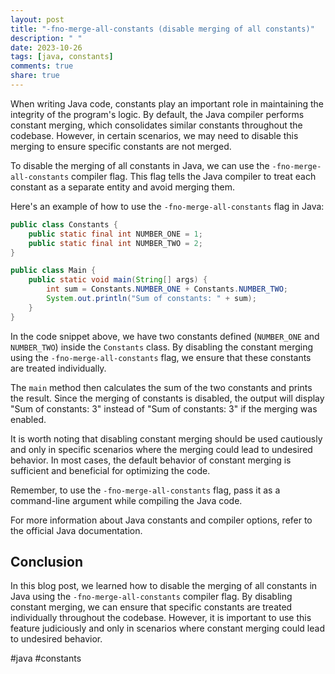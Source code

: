 ```yaml
---
layout: post
title: "-fno-merge-all-constants (disable merging of all constants)"
description: " "
date: 2023-10-26
tags: [java, constants]
comments: true
share: true
---
```


When writing Java code, constants play an important role in maintaining the integrity of the program's logic. By default, the Java compiler performs constant merging, which consolidates similar constants throughout the codebase. However, in certain scenarios, we may need to disable this merging to ensure specific constants are not merged.

To disable the merging of all constants in Java, we can use the `-fno-merge-all-constants` compiler flag. This flag tells the Java compiler to treat each constant as a separate entity and avoid merging them.

Here's an example of how to use the `-fno-merge-all-constants` flag in Java:

```java
public class Constants {
    public static final int NUMBER_ONE = 1;
    public static final int NUMBER_TWO = 2;
}

public class Main {
    public static void main(String[] args) {
        int sum = Constants.NUMBER_ONE + Constants.NUMBER_TWO;
        System.out.println("Sum of constants: " + sum);
    }
}
```

In the code snippet above, we have two constants defined (`NUMBER_ONE` and `NUMBER_TWO`) inside the `Constants` class. By disabling the constant merging using the `-fno-merge-all-constants` flag, we ensure that these constants are treated individually.

The `main` method then calculates the sum of the two constants and prints the result. Since the merging of constants is disabled, the output will display "Sum of constants: 3" instead of "Sum of constants: 3" if the merging was enabled.

It is worth noting that disabling constant merging should be used cautiously and only in specific scenarios where the merging could lead to undesired behavior. In most cases, the default behavior of constant merging is sufficient and beneficial for optimizing the code.

Remember, to use the `-fno-merge-all-constants` flag, pass it as a command-line argument while compiling the Java code.

For more information about Java constants and compiler options, refer to the official Java documentation.

## Conclusion

In this blog post, we learned how to disable the merging of all constants in Java using the `-fno-merge-all-constants` compiler flag. By disabling constant merging, we can ensure that specific constants are treated individually throughout the codebase. However, it is important to use this feature judiciously and only in scenarios where constant merging could lead to undesired behavior.

#java #constants